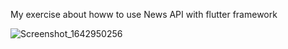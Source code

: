 My exercise about howw to use News API with flutter framework





![Screenshot_1642950256](https://user-images.githubusercontent.com/60802873/151384908-9509fac9-16f6-475f-9ad5-9bf575027957.png)
